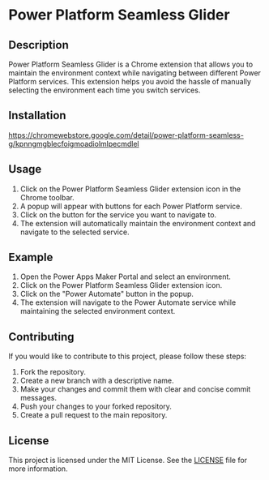 # Power Platform Seamless Glider

## Description

Power Platform Seamless Glider is a Chrome extension that allows you to maintain the environment context while navigating between different Power Platform services. This extension helps you avoid the hassle of manually selecting the environment each time you switch services.

## Installation

<https://chromewebstore.google.com/detail/power-platform-seamless-g/kpnngmgblecfoigmoadiolmlpecmdlel>

## Usage

1. Click on the Power Platform Seamless Glider extension icon in the Chrome toolbar.
2. A popup will appear with buttons for each Power Platform service.
3. Click on the button for the service you want to navigate to.
4. The extension will automatically maintain the environment context and navigate to the selected service.

## Example

1. Open the Power Apps Maker Portal and select an environment.
2. Click on the Power Platform Seamless Glider extension icon.
3. Click on the "Power Automate" button in the popup.
4. The extension will navigate to the Power Automate service while maintaining the selected environment context.

## Contributing

If you would like to contribute to this project, please follow these steps:

1. Fork the repository.
2. Create a new branch with a descriptive name.
3. Make your changes and commit them with clear and concise commit messages.
4. Push your changes to your forked repository.
5. Create a pull request to the main repository.

## License

This project is licensed under the MIT License. See the [LICENSE](LICENSE) file for more information.
